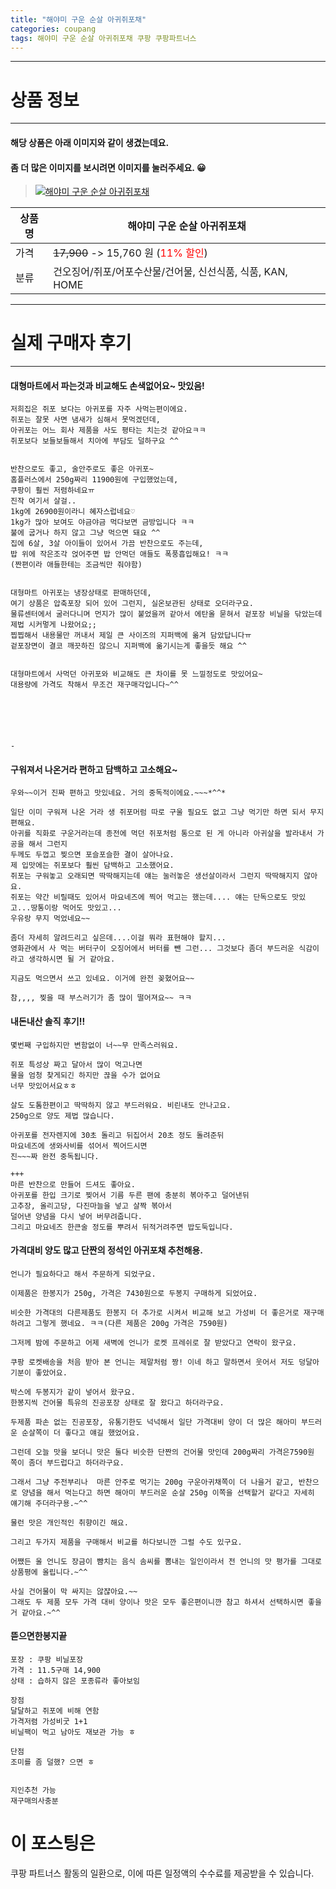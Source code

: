 ```yaml
---
title: "해야미 구운 순살 아귀쥐포채"
categories: coupang
tags: 해야미 구운 순살 아귀쥐포채 쿠팡 쿠팡파트너스
---
```

---

# 상품 정보

---

#### 해당 상품은 아래 이미지와 같이 생겼는데요. 
#### 좀 더 많은 이미지를 보시려면 이미지를 눌러주세요. 😀
> [![해야미 구운 순살 아귀쥐포채](https://static.coupangcdn.com/image/retail/images/2020/08/19/21/9/41449d02-6349-4413-8c72-67cf3a92f592.jpg)](https://link.coupang.com/re/AFFSDP?lptag=AF4416228&subid=AF4416228&pageKey=95754167&itemId=3422220953&vendorItemId=71408774719&traceid=V0-143-1297b1bd75244ea2)

상품명 | 해야미 구운 순살 아귀쥐포채
-------|-------
가격 | ~~17,900~~ -> 15,760 원 (<span style="color:red">11% 할인</span>)
분류 | 건오징어/쥐포/어포수산물/건어물, 신선식품, 식품, KAN, HOME

---

# 실제 구매자 후기

---


####    대형마트에서 파는것과 비교해도 손색없어요~ 맛있음!
    저희집은 쥐포 보다는 아귀포를 자주 사먹는편이에요.
    쥐포는 잘못 사면 냄새가 심해서 못먹겠던데,
    아귀포는 어느 회사 제품을 사도 평타는 치는것 같아요ㅋㅋ
    쥐포보다 보들보들해서 치아에 부담도 덜하구요 ^^
    
    
    반찬으로도 좋고, 술안주로도 좋은 아귀포~
    홈플러스에서 250g짜리 11900원에 구입했었는데,
    쿠팡이 훨씬 저렴하네요ㅠ
    진작 여기서 살걸..
    1kg에 26900원이라니 혜자스럽네요♡
    1kg가 많아 보여도 야금야금 먹다보면 금방입니다 ㅋㅋ
    불에 굽거나 하지 않고 그냥 먹으면 돼요 ^^
    집에 6살, 3살 아이들이 있어서 가끔 반찬으로도 주는데, 
    밥 위에 작은조각 얹어주면 밥 안먹던 애들도 폭풍흡입해요! ㅋㅋ
    (짠편이라 애들한테는 조금씩만 줘야함)
    
    
    대형마트 아귀포는 냉장상태로 판매하던데, 
    여기 상품은 압축포장 되어 있어 그런지, 실온보관된 상태로 오더라구요.
    물류센터에서 굴러다니며 먼지가 많이 붙었을꺼 같아서 에탄올 묻혀서 겉포장 비닐을 닦았는데 제법 시커멓게 나왔어요;;
    찝찝해서 내용물만 꺼내서 제일 큰 사이즈의 지퍼백에 옮겨 담았답니다ㅠ
    겉포장면이 결코 깨끗하진 않으니 지퍼백에 옮기시는게 좋을듯 해요 ^^
    
    
    대형마트에서 사먹던 아귀포와 비교해도 큰 차이를 못 느낄정도로 맛있어요~
    대용량에 가격도 착해서 무조건 재구매각입니다~^^
    
    
    
    
    
    
    -

####    구워져서 나온거라 편하고 담백하고 고소해요~
    우와~~이거 진짜 편하고 맛있네요. 거의 중독적이에요.~~~*^^*
    
    일단 이미 구워져 나온 거라 생 쥐포머럼 따로 구울 필요도 없고 그냥 먹기만 하면 되서 무지 편해요.
    아귀를 직화로 구운거라는데 종전에 먹던 쥐포처럼 통으로 된 게 아니라 아귀살을 발라내서 가공을 해서 그런지
    두께도 두껍고 찢으면 포슬포슬한 결이 살아나요.
    제 입맛에는 쥐포보다 훨씬 담백하고 고소했어요.
    쥐포는 구워놓고 오래되면 딱딱해지는데 얘는 눌러놓은 생선살이라서 그런지 딱딱해지지 않아요.
    쥐포는 약간 비릴때도 있어서 마요네즈에 찍어 먹고는 했는데.... 얘는 단독으로도 맛있고...땅통이랑 먹어도 맛있고...
    우유랑 무지 먹었네요~~
    
    좀더 자세히 알려드리고 싶은데....이걸 뭐라 표현해야 할지... 
    영화관에서 사 먹는 버터구이 오징어에서 버터를 뺀 그런... 그것보다 좀더 부드러운 식감이라고 생각하시면 될 거 같아요. 
    
    지금도 먹으면서 쓰고 있네요. 이거에 완전 꽂혔어요~~
    
    참,,,, 찢을 때 부스러기가 좀 많이 떨어져요~~ ㅋㅋ

####    내돈내산 솔직 후기!!
    몇번째 구입하지만 변함없이 너~~무 만족스러워요.
    
    쥐포 특성상 짜고 달아서 많이 먹고나면 
    물을 엄청 찾게되긴 하지만 끊을 수가 없어요
    너무 맛있어서요ㅎㅎ
    
    살도 도톰한편이고 딱딱하지 않고 부드러워요. 비린내도 안나고요.
    250g으로 양도 제법 많습니다.
    
    아귀포를 전자렌지에 30초 돌리고 뒤집어서 20초 정도 돌려준뒤
    마요네즈에 생와사비를 섞어서 찍어드시면
    진~~~짜 완전 중독됩니다.
    
    +++
    마른 반찬으로 만들어 드셔도 좋아요.
    아귀포를 한입 크기로 찢어서 기름 두른 팬에 충분히 볶아주고 덜어낸뒤
    고추장, 올리고당, 다진마늘을 넣고 살짝 볶아서
    덜어낸 양념을 다시 넣어 버무려줍니다.
    그리고 마요네즈 한큰술 정도를 뿌려서 뒤적거려주면 밥도둑입니다.

####    가격대비 양도 많고 단짠의 정석인 아귀포채 추천해용.
    언니가 필요하다고 해서 주문하게 되었구요.
    
    이제품은 한봉지가 250g, 가격은 7430원으로 두봉지 구매하게 되었어요.
    
    비슷한 가격대의 다른제품도 한봉지 더 추가로 시켜서 비교해 보고 가성비 더 좋은거로 재구매 하려고 그렇게 했네요. ㅋㅋ(다른 제품은 200g 가격은 7590원)
    
    그저께 밤에 주문하고 어제 새벽에 언니가 로켓 프레쉬로 잘 받았다고 연락이 왔구요.
    
    쿠팡 로켓배송을 처음 받아 본 언니는 제말처럼 짱! 이네 하고 말하면서 웃어서 저도 덩달아 기분이 좋았어요.
    
    박스에 두봉지가 같이 넣어서 왔구요.
    한봉지씩 건어물 특유의 진공포장 상태로 잘 왔다고 하더라구요.
    
    두제품 파손 없는 진공포장, 유통기한도 넉넉해서 일단 가격대비 양이 더 많은 해아미 부드러운 순살쪽이 더 좋다고 얘길 했었어요.
    
    그런데 오늘 맛을 보더니 맛은 둘다 비슷한 단짠의 건어물 맛인데 200g짜리 가격은7590원 쪽이 좀더 부드럽다고 하더라구요.
    
    그래서 그냥 주전부리나  마른 안주로 먹기는 200g 구운아귀채쪽이 더 나을거 같고, 반찬으로 양념을 해서 먹는다고 하면 해아미 부드러운 순살 250g 이쪽을 선택할거 같다고 자세히 얘기해 주더라구용.~^^
    
    물런 맛은 개인적인 취향이긴 해요.
    
    그리고 두가지 제품을 구매해서 비교를 하다보니깐 그럴 수도 있구요.
    
    어쨌든 울 언니도 장금이 뺨치는 음식 솜씨를 뽐내는 일인이라서 전 언니의 맛 평가를 그대로 상품평에 올립니다.~^^
    
    사실 건어물이 막 싸지는 않쟎아요.~~
    그래도 두 제품 모두 가격 대비 양이나 맛은 모두 좋은편이니깐 참고 하셔서 선택하시면 좋을거 같아요.~^^

####    뜯으면한봉지끝
    포장 : 쿠팡 비닐포장
    가격 : 11.5구매 14,900
    상태 : 습하지 않은 포종류라 좋아보임
    
    장점
    달달하고 쥐포에 비해 연함
    가격저렴 가성비굿 1+1
    비닐팩이 먹고 남아도 재보관 가능 ㅎ
    
    단점
    조미를 좀 덜했? 으면 ㅎ
    
    
    지인추천 가능 
    재구매의사충분



# 이 포스팅은
쿠팡 파트너스 활동의 일환으로, 이에 따른 일정액의 수수료를 제공받을 수 있습니다.
